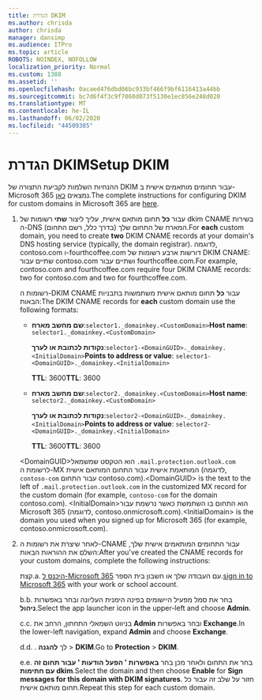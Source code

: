 ```yaml
---
title: הגדרת DKIM
ms.author: chrisda
author: chrisda
manager: dansimp
ms.audience: ITPro
ms.topic: article
ROBOTS: NOINDEX, NOFOLLOW
localization_priority: Normal
ms.custom: 1388
ms.assetid: ''
ms.openlocfilehash: 0acaed476dbd06bc933bf466f9bf6116413a44bb
ms.sourcegitcommit: bc7d6f4f3c9f7060d073f5130e1ec856e248d020
ms.translationtype: MT
ms.contentlocale: he-IL
ms.lasthandoff: 06/02/2020
ms.locfileid: "44509385"
---
```

# <a name="setup-dkim"></a><span data-ttu-id="79742-102">הגדרת DKIM</span><span class="sxs-lookup"><span data-stu-id="79742-102">Setup DKIM</span></span>

<span data-ttu-id="79742-103">ההנחיות השלמות לקביעת התצורה של DKIM עבור תחומים מותאמים אישית ב-Microsoft 365 נמצאים [כאן](https://docs.microsoft.com/microsoft-365/security/office-365-security/use-dkim-to-validate-outbound-email#steps-you-need-to-do-to-manually-set-up-dkim).</span><span class="sxs-lookup"><span data-stu-id="79742-103">The complete instructions for configuring DKIM for custom domains in Microsoft 365 are [here](https://docs.microsoft.com/microsoft-365/security/office-365-security/use-dkim-to-validate-outbound-email#steps-you-need-to-do-to-manually-set-up-dkim).</span></span>

1. <span data-ttu-id="79742-104">עבור **כל** תחום מותאם אישית, עליך ליצור **שתי** רשומות של dkim CNAME בשירות ה-DNS המארח של התחום שלך (בדרך כלל, רשם התחום).</span><span class="sxs-lookup"><span data-stu-id="79742-104">For **each** custom domain, you need to create **two** DKIM CNAME records at your domain's DNS hosting service (typically, the domain registrar).</span></span> <span data-ttu-id="79742-105">לדוגמה, contoso.com ו-fourthcoffee.com דורשות ארבע רשומות של DKIM CNAME: שתיים עבור contoso.com ושתיים עבור fourthcoffee.com.</span><span class="sxs-lookup"><span data-stu-id="79742-105">For example, contoso.com and fourthcoffee.com require four DKIM CNAME records: two for contoso.com and two for fourthcoffee.com.</span></span>

   <span data-ttu-id="79742-106">רשומות ה-DKIM CNAME עבור **כל** תחום מותאם אישית משתמשות בתבניות הבאות:</span><span class="sxs-lookup"><span data-stu-id="79742-106">The DKIM CNAME records for **each** custom domain use the following formats:</span></span>

   - <span data-ttu-id="79742-107">**שם מחשב מארח**:`selector1._domainkey.<CustomDomain>`</span><span class="sxs-lookup"><span data-stu-id="79742-107">**Host name**: `selector1._domainkey.<CustomDomain>`</span></span>

     <span data-ttu-id="79742-108">**נקודות לכתובת או לערך**:`selector1-<DomainGUID>._domainkey.<InitialDomain>`</span><span class="sxs-lookup"><span data-stu-id="79742-108">**Points to address or value**: `selector1-<DomainGUID>._domainkey.<InitialDomain>`</span></span>

     <span data-ttu-id="79742-109">**TTL**: 3600</span><span class="sxs-lookup"><span data-stu-id="79742-109">**TTL**: 3600</span></span>

   - <span data-ttu-id="79742-110">**שם מחשב מארח**:`selector2._domainkey.<CustomDomain>`</span><span class="sxs-lookup"><span data-stu-id="79742-110">**Host name**: `selector2._domainkey.<CustomDomain>`</span></span>

     <span data-ttu-id="79742-111">**נקודות לכתובת או לערך**:`selector2-<DomainGUID>._domainkey.<InitialDomain>`</span><span class="sxs-lookup"><span data-stu-id="79742-111">**Points to address or value**: `selector2-<DomainGUID>._domainkey.<InitialDomain>`</span></span>

     <span data-ttu-id="79742-112">**TTL**: 3600</span><span class="sxs-lookup"><span data-stu-id="79742-112">**TTL**: 3600</span></span>

   <span data-ttu-id="79742-113">\<DomainGUID\>הוא הטקסט שמשמאל `.mail.protection.outlook.com` לרשומת ה-MX המותאמת אישית עבור התחום המותאם אישית (לדוגמה, `contoso-com` עבור התחום contoso.com).</span><span class="sxs-lookup"><span data-stu-id="79742-113">\<DomainGUID\> is the text to the left of `.mail.protection.outlook.com` in the customized MX record for the custom domain (for example, `contoso-com` for the domain contoso.com).</span></span> <span data-ttu-id="79742-114">\<InitialDomain\>הוא התחום בו השתמשת כאשר נרשמת עבור Microsoft 365 (לדוגמה, contoso.onmicrosoft.com).</span><span class="sxs-lookup"><span data-stu-id="79742-114">\<InitialDomain\> is the domain you used when you signed up for Microsoft 365 (for example, contoso.onmicrosoft.com).</span></span>

2. <span data-ttu-id="79742-115">לאחר שיצרת את רשומות ה-CNAME עבור התחומים המותאמים אישית שלך, השלם את ההוראות הבאות:</span><span class="sxs-lookup"><span data-stu-id="79742-115">After you've created the CNAME records for your custom domains, complete the following instructions:</span></span>

   <span data-ttu-id="79742-116">קצת.</span><span class="sxs-lookup"><span data-stu-id="79742-116">a.</span></span> <span data-ttu-id="79742-117">[היכנס ל-Microsoft 365](https://support.office.microsoft.com/article/e9eb7d51-5430-4929-91ab-6157c5a050b4) עם העבודה שלך או חשבון בית הספר.</span><span class="sxs-lookup"><span data-stu-id="79742-117">[sign in to Microsoft 365](https://support.office.microsoft.com/article/e9eb7d51-5430-4929-91ab-6157c5a050b4) with your work or school account.</span></span>

   <span data-ttu-id="79742-118">b.</span><span class="sxs-lookup"><span data-stu-id="79742-118">b.</span></span> <span data-ttu-id="79742-119">בחר את סמל מפעיל היישומים בפינה הימנית העליונה ובחר באפשרות **ניהול**.</span><span class="sxs-lookup"><span data-stu-id="79742-119">Select the app launcher icon in the upper-left and choose **Admin**.</span></span>

   <span data-ttu-id="79742-120">c.</span><span class="sxs-lookup"><span data-stu-id="79742-120">c.</span></span> <span data-ttu-id="79742-121">בניווט השמאלי התחתון, הרחב את **Admin** ובחר באפשרות **Exchange**.</span><span class="sxs-lookup"><span data-stu-id="79742-121">In the lower-left navigation, expand **Admin** and choose **Exchange**.</span></span>

   <span data-ttu-id="79742-122">d.</span><span class="sxs-lookup"><span data-stu-id="79742-122">d.</span></span> <span data-ttu-id="79742-123">. לך **להגנה**  >  **DKIM**.</span><span class="sxs-lookup"><span data-stu-id="79742-123">Go to **Protection** > **DKIM**.</span></span>

   <span data-ttu-id="79742-124">e.</span><span class="sxs-lookup"><span data-stu-id="79742-124">e.</span></span> <span data-ttu-id="79742-125">בחר את התחום ולאחר מכן בחר **באפשרות ' הפעל** **הודעות ' עבור תחום זה עם חתימות dkim**.</span><span class="sxs-lookup"><span data-stu-id="79742-125">Select the domain and then choose **Enable** for **Sign messages for this domain with DKIM signatures**.</span></span> <span data-ttu-id="79742-126">חזור על שלב זה עבור כל תחום מותאם אישית.</span><span class="sxs-lookup"><span data-stu-id="79742-126">Repeat this step for each custom domain.</span></span>
